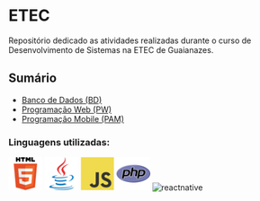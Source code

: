 # ETEC
Repositório dedicado as atividades realizadas durante o curso de Desenvolvimento de Sistemas na ETEC de Guaianazes.

## Sumário
- [Banco de Dados (BD)](./Banco%20de%20Dados)
- [Programação Web (PW)](./PW)
- [Programação Mobile (PAM)](./PAM)

### Linguagens utilizadas:
<p>
  <img src="https://raw.githubusercontent.com/devicons/devicon/master/icons/html5/html5-original-wordmark.svg" alt="html5"     width="60" height="60"/>
  <img src="https://raw.githubusercontent.com/devicons/devicon/master/icons/java/java-original.svg" alt="java" width="60" height="60"/>
  <img src="https://raw.githubusercontent.com/devicons/devicon/master/icons/javascript/javascript-original.svg" alt="javascript" width="60" height="60"/>
  <img src="https://raw.githubusercontent.com/devicons/devicon/master/icons/php/php-original.svg" alt="php" width="60" height="60"/>
  <img src="https://reactnative.dev/img/header_logo.svg" alt="reactnative" width="60" height="60"/>
</p>
